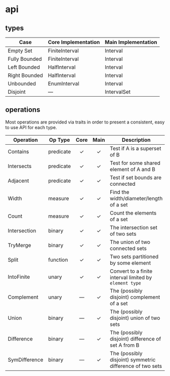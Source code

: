 # api

## types

| Case          | Core Implementation | Main Implementation |
|---------------|:--------------------|:--------------------|
| Empty Set     | FiniteInterval      | Interval            |
| Fully Bounded | FiniteInterval      | Interval            |
| Left Bounded  | HalfInterval        | Interval            |
| Right Bounded | HalfInterval        | Interval            |
| Unbounded     | EnumInterval        | Interval            |
| Disjoint      | &mdash;             | IntervalSet         |

<!-- todo: | Overlapping | None | [`IntervalTree`] | -->

## operations

Most operations are provided via traits in order to present a consistent,
easy to use API for each type.

| Operation         | Op Type   | Core    | Main    | Description |
|-------------------|-----------|:-------:|:-------:|-------------|
| Contains      | predicate | &check; | &check; | Test if A is a superset of B |
| Intersects    | predicate | &check; | &check; | Test for some shared element of A and B          |
| Adjacent      | predicate | &check; | &check; | Test if set bounds are connected                 |
| Width         | measure   | &check; | &check; | Find the width/diameter/length of a set          |
| Count         | measure   | &check; | &check; | Count the elements of a set                      |
| Intersection  | binary    | &check; | &check; | The intersection set of two sets                 |
| TryMerge      | binary    | &check; | &check; | The union of two connected sets                  |
| Split         | function  | &check; | &check; | Two sets partitioned by some element             |
| IntoFinite    | unary     | &check; | &check; | Convert to a finite interval limited by `element type`  |
| Complement    | unary     | &mdash; | &check; | The (possibly disjoint) complement of a set             |
| Union         | binary    | &mdash; | &check; | The (possibly disjoint) union of two sets               |
| Difference    | binary    | &mdash; | &check; | The (possibly disjoint) difference of set A from B      |
| SymDifference | binary    | &mdash; | &check; | The (possibly disjoint) symmetric difference of two sets |
